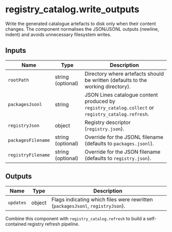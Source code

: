 # registry_catalog.write_outputs

Write the generated catalogue artefacts to disk only when their content
changes. The component normalises the JSON/JSONL outputs (newline, indent)
and avoids unnecessary filesystem writes.

## Inputs

| Name | Type | Description |
| ---- | ---- | ----------- |
| `rootPath` | string (optional) | Directory where artefacts should be written (defaults to the working directory). |
| `packagesJsonl` | string | JSON Lines catalogue content produced by `registry_catalog.collect` or `registry_catalog.refresh`. |
| `registryJson` | object | Registry descriptor (`registry.json`). |
| `packagesFilename` | string (optional) | Override for the JSONL filename (defaults to `packages.jsonl`). |
| `registryFilename` | string (optional) | Override for the JSON filename (defaults to `registry.json`). |

## Outputs

| Name | Type | Description |
| ---- | ---- | ----------- |
| `updates` | object | Flags indicating which files were rewritten (`packagesJsonl`, `registryJson`). |

Combine this component with `registry_catalog.refresh` to build a
self-contained registry refresh pipeline.
